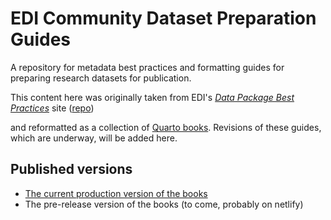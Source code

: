 # EDI Community Dataset Preparation Guides

A repository for metadata best practices and formatting guides for preparing research datasets for publication.

This content here was originally taken from EDI's [*Data Package Best Practices*](https://ediorg.github.io/data-package-best-practices/) site ([repo](https://github.com/EDIorg/data-package-best-practices))

and reformatted as a collection of [Quarto books](https://quarto.org/docs/books). Revisions of these guides, which are underway, will be added here.

## Published versions

* [The current production version of the books](https://ediorg.github.io/dataset_preparation_guides/)
* The pre-release version of the books (to come, probably on netlify)

